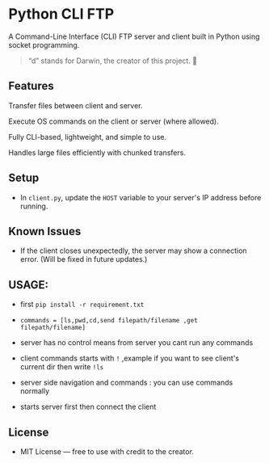 # Python CLI FTP
A Command-Line Interface (CLI) FTP server and client built in Python using socket programming.

> “d” stands for Darwin, the creator of this project. 🙂

## Features
Transfer files between client and server.

Execute OS commands on the client or server (where allowed).

Fully CLI-based, lightweight, and simple to use.

Handles large files efficiently with chunked transfers.

## Setup
- In `client.py`, update the `HOST` variable to your server's IP address before running.

## Known Issues
- If the client closes unexpectedly, the server may show a connection error. 
  (Will be fixed in future updates.)


## USAGE:
- first  `pip install -r requirement.txt`

- `commands = [ls,pwd,cd,send filepath/filename ,get filepath/filename]`

  
- server has no control means from server you cant run any commands
   
- client commands starts with `!` ,example if you want to see client's current dir then write `!ls`
  
- server side navigation and commands : you can use commands normally

- starts server first then connect the client

## License

- MIT License — free to use with credit to the creator.
